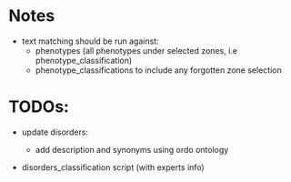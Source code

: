 # Notes

- text matching should be run against:
    - phenotypes (all phenotypes under selected zones, i.e phenotype_classification) 
    - phenotype_classifications to include any forgotten zone selection

# TODOs:

- update disorders:
  - add description and synonyms using ordo ontology

- disorders_classification script (with experts info)
